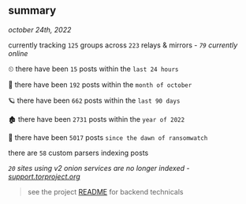 
## summary
_october 24th, 2022_

currently tracking `125` groups across `223` relays & mirrors - _`79` currently online_

⏲ there have been `15` posts within the `last 24 hours`

🦈 there have been `192` posts within the `month of october`

🪐 there have been `662` posts within the `last 90 days`

🏚 there have been `2731` posts within the `year of 2022`

🦕 there have been `5017` posts `since the dawn of ransomwatch`

there are `58` custom parsers indexing posts

_`20` sites using v2 onion services are no longer indexed - [support.torproject.org](https://support.torproject.org/onionservices/v2-deprecation/)_

> see the project [README](https://github.com/joshhighet/ransomwatch#ransomwatch--) for backend technicals
